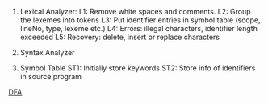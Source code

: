 1. Lexical Analyzer:
L1: Remove white spaces and comments.
L2: Group the lexemes into tokens
L3: Put identifier entries in symbol table (scope, lineNo, type, lexeme etc.)
L4: Errors: illegal characters, identifier length exceeded
L5: Recovery: delete, insert or replace characters


2. Syntax Analyzer


3. Symbol Table
ST1: Initially store keywords
ST2: Store info of identifiers in source program

[DFA](https://lucid.app/lucidspark/edc9d0f9-5ac5-4d62-8978-77fd7cc34a05/edit?invitationId=inv_bbd07768-2aaf-44bc-b06c-ea6e52a67953&page=0_0#)